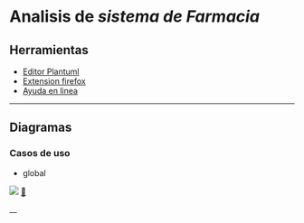# Analisis de *sistema de Farmacia*
## Herramientas
- [Editor Plantuml](https://sujoyu.github.io/plantuml-previewer/)
- [Extension firefox](https://addons.mozilla.org/en-US/firefox/addon/plantuml-visualizer/)
- [Ayuda en linea](https://plantuml.com/sitemap-language-specification) 
___
## Diagramas
### Casos de uso
- global

![](http://www.plantuml.com/plantuml/png/bPBFRjH03CRlUGfJ3i1Aksahn05LLPS5JkobA0_WJDp4wenTF9voGBmxsJI0glIF6aM9PV--VFcSN6H7yv9YvUoHAXYFW5cX8oZZhISXmmXlczrSlfkOrIfpTafu0B-Y9GoCgrL5qi7TamR2Zco2Rpcp2lHHMum7mQoTw9bxnH9Y6MU3-qt-MDU6FpSz-r3Qaic2YfFu9cYgRrLQOlU1iVvhtUo_rGbPwdmzNjfOQ7CJKQPa65mDjYV7JIveh5jHuQJ_-gTp_v9wpcxOARmswYgZu2Xz93YQN_W8Vas1tkmkcyymbILJm4pGVD-Td6vxenvjJnq7J2Ik2-RuKydXQUJzNZk-ucUe3ryY9vRxqEzg4HFMwqUCeNem-xeyAZWxSxqcEJz_KZdluQNIHVONYHShMMf5dS2u7npqwi7lFYsP8fIx0TX_3wCVXSbeGh0uYNF0m2f0undl_TC7f-fYh4gAVm00)
[:blue_book:](http://www.plantuml.com/plantuml/uml/bPBFRjH03CRlUGfJ3i1Aksahn05LLPS5JkobA0_WJDp4wenTF9voGBmxsJI0glIF6aM9PV--VFcSN6H7yv9YvUoHAXYFW5cX8oZZhISXmmXlczrSlfkOrIfpTafu0B-Y9GoCgrL5qi7TamR2Zco2Rpcp2lHHMum7mQoTw9bxnH9Y6MU3-qt-MDU6FpSz-r3Qaic2YfFu9cYgRrLQOlU1iVvhtUo_rGbPwdmzNjfOQ7CJKQPa65mDjYV7JIveh5jHuQJ_-gTp_v9wpcxOARmswYgZu2Xz93YQN_W8Vas1tkmkcyymbILJm4pGVD-Td6vxenvjJnq7J2Ik2-RuKydXQUJzNZk-ucUe3ryY9vRxqEzg4HFMwqUCeNem-xeyAZWxSxqcEJz_KZdluQNIHVONYHShMMf5dS2u7npqwi7lFYsP8fIx0TX_3wCVXSbeGh0uYNF0m2f0undl_TC7f-fYh4gAVm00)

__